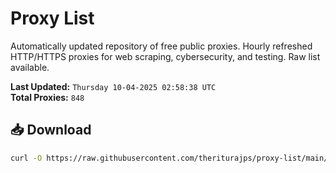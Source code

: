 # Proxy List

Automatically updated repository of free public proxies. Hourly refreshed HTTP/HTTPS proxies for web scraping, cybersecurity, and testing. Raw list available.

**Last Updated:** `Thursday 10-04-2025 02:58:38 UTC`  
**Total Proxies:** `848`

## 📥 Download
```bash
curl -O https://raw.githubusercontent.com/theriturajps/proxy-list/main/proxies.txt
